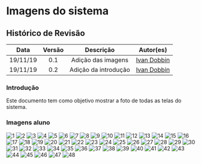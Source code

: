 # Imagens do sistema

## Histórico de Revisão

| Data | Versão | Descrição | Autor(es) |
|:--------:|:--------:|:----------------------:|:------------------:|
| 19/11/19 | 0.1 | Adição das imagens| [Ivan Dobbin](https://github.com/darmsDD) |
19/11/19 | 0.2 | Adição da introdução| [Ivan Dobbin](https://github.com/darmsDD) |

### Introdução

Este documento tem como objetivo mostrar a foto de todas as telas do sistema.

### Imagens aluno
![1](./imagens_sistema/1.png)
![2](./imagens_sistema/2.png)
![3](./imagens_sistema/3.png)
![4](./imagens_sistema/4.png)
![5](./imagens_sistema/5.png)
![6](./imagens_sistema/6.png)
![7](./imagens_sistema/7.png)
![8](./imagens_sistema/8.png)
![9](./imagens_sistema/9.png)
![10](./imagens_sistema/10.png)
![11](./imagens_sistema/11.png)
![12](./imagens_sistema/12.png)
![13](./imagens_sistema/13.png)
![14](./imagens_sistema/14.png)
![15](./imagens_sistema/15.png)
![16](./imagens_sistema/16.png)
![17](./imagens_sistema/17.png)
![18](./imagens_sistema/18.png)
![19](./imagens_sistema/19.png)
![20](./imagens_sistema/20.png)
![21](./imagens_sistema/21.png)
![22](./imagens_sistema/22.png)
![23](./imagens_sistema/23.png)
![24](./imagens_sistema/24.png)
![25](./imagens_sistema/25.png)
![26](./imagens_sistema/26.png)
![27](./imagens_sistema/27.png)
![28](./imagens_sistema/28.png)
![29](./imagens_sistema/29.png)
![30](./imagens_sistema/30.png)
![31](./imagens_sistema/31.png)
![32](./imagens_sistema/32.png)
![33](./imagens_sistema/33.png)
![34](./imagens_sistema/34.png)
![35](./imagens_sistema/35.png)
![36](./imagens_sistema/36.png)
![37](./imagens_sistema/37.png)
![38](./imagens_sistema/38.png)
![39](./imagens_sistema/39.png)
![40](./imagens_sistema/40.png)
![41](./imagens_sistema/41.png)
![42](./imagens_sistema/42.png)
![43](./imagens_sistema/43.png)
![44](./imagens_sistema/44.png)
![45](./imagens_sistema/45.png)
![46](./imagens_sistema/46.png)
![47](./imagens_sistema/47.png)
![48](./imagens_sistema/48.png)

